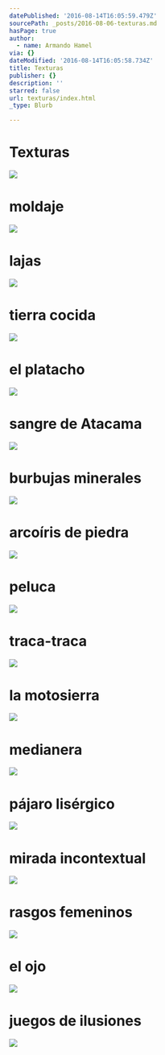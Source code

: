 ```yaml
---
datePublished: '2016-08-14T16:05:59.479Z'
sourcePath: _posts/2016-08-06-texturas.md
hasPage: true
author:
  - name: Armando Hamel
via: {}
dateModified: '2016-08-14T16:05:58.734Z'
title: Texturas
publisher: {}
description: ''
starred: false
url: texturas/index.html
_type: Blurb

---
```

# Texturas
![](https://the-grid-user-content.s3-us-west-2.amazonaws.com/c6b58289-028a-46b7-8381-330f1b5c7196.jpg)

# moldaje
![](https://the-grid-user-content.s3-us-west-2.amazonaws.com/ce0d9608-d3b3-4aba-9249-53b3d3071cf0.jpg)

# lajas
![](https://the-grid-user-content.s3-us-west-2.amazonaws.com/c16a8f6a-a466-4a7d-a391-5bfb1275abea.jpg)

# tierra cocida
![](https://the-grid-user-content.s3-us-west-2.amazonaws.com/39602048-6ec7-4282-81b4-558303fae799.jpg)

# el platacho
![](https://the-grid-user-content.s3-us-west-2.amazonaws.com/8c35fd14-5326-477d-b1bb-50999ff38ea3.jpg)

# sangre de Atacama
![](https://the-grid-user-content.s3-us-west-2.amazonaws.com/4d4f02b0-f2bc-468e-9de3-498ec0410488.jpg)

# burbujas minerales
![](https://the-grid-user-content.s3-us-west-2.amazonaws.com/f2f3b065-87d0-4d54-bca3-ed390c43c225.jpg)

# arcoíris de piedra
![](https://the-grid-user-content.s3-us-west-2.amazonaws.com/3d32c7df-8ebc-441f-9d01-53d4be22dcfb.jpg)

# peluca
![](https://the-grid-user-content.s3-us-west-2.amazonaws.com/97ed70c0-78f9-43d0-8684-bd21e5f954a4.jpg)

# traca-traca
![](https://the-grid-user-content.s3-us-west-2.amazonaws.com/29bb6e93-21b9-4167-9467-cc1cc2d63314.jpg)

# la motosierra
![](https://the-grid-user-content.s3-us-west-2.amazonaws.com/cfad3259-f6be-429d-bbc3-1fb0549456b8.jpg)

# medianera
![](https://the-grid-user-content.s3-us-west-2.amazonaws.com/c54cda3c-06b3-451c-a7ad-fa99a47f4526.jpg)

# pájaro lisérgico
![](https://the-grid-user-content.s3-us-west-2.amazonaws.com/4cb226b0-f4b9-4f4f-a4f2-10ea67508375.jpg)

# mirada incontextual
![](https://the-grid-user-content.s3-us-west-2.amazonaws.com/24e50e50-1377-4222-a4be-03ba3c35dd71.jpg)

# rasgos femeninos
![](https://the-grid-user-content.s3-us-west-2.amazonaws.com/023bd720-9005-4a54-ac95-46fc6b33c4fa.jpg)

# el ojo
![](https://the-grid-user-content.s3-us-west-2.amazonaws.com/0fa6b3de-b2a6-4e45-8734-6cfd9b00ac19.jpg)

# juegos de ilusiones
![](https://the-grid-user-content.s3-us-west-2.amazonaws.com/79f7873c-2efc-46cc-b7ad-cbbc6fc2b8c5.jpg)